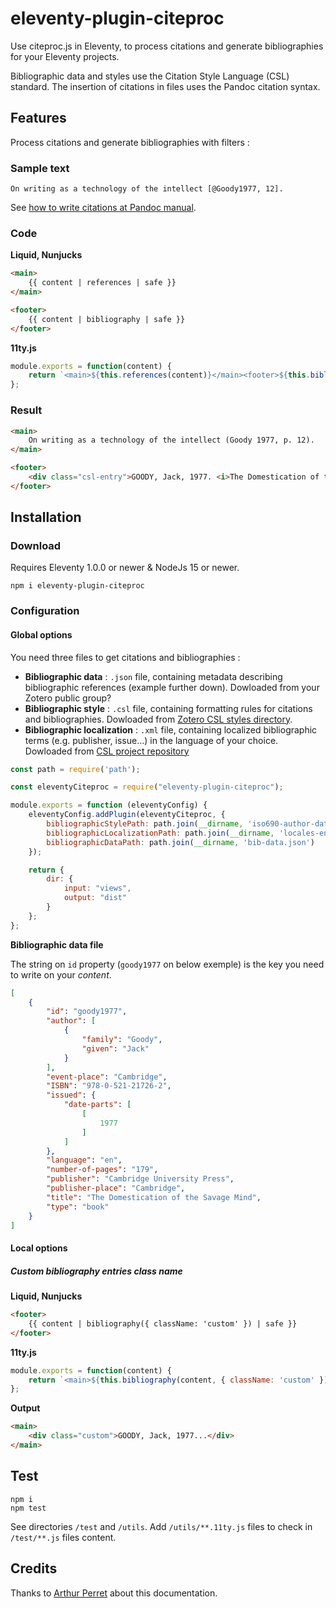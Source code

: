 # eleventy-plugin-citeproc

Use citeproc.js in Eleventy, to process citations and generate bibliographies for your Eleventy projects.

Bibliographic data and styles use the Citation Style Language (CSL) standard. The insertion of citations in files uses the Pandoc citation syntax.

## Features

Process citations and generate bibliographies with filters :

### Sample text

`On writing as a technology of the intellect [@Goody1977, 12].`

See [how to write citations at Pandoc manual](https://pandoc.org/MANUAL.html#citations-in-note-styles).

### Code

**Liquid, Nunjucks**

```html
<main>
    {{ content | references | safe }}
</main>

<footer>
    {{ content | bibliography | safe }}
</footer>
```

**11ty.js**

```js
module.exports = function(content) {
    return `<main>${this.references(content)}</main><footer>${this.bibliography(content)}</footer>`;
};
```

### Result

```html
<main>
    On writing as a technology of the intellect (Goody 1977, p. 12).
</main>

<footer>
    <div class="csl-entry">GOODY, Jack, 1977. <i>The Domestication of the Savage Mind</i>. Cambridge : Cambridge University Press. ISBN 978-0-521-21726-2. </div>
</footer>
```

## Installation

### Download

Requires Eleventy 1.0.0 or newer & NodeJs 15 or newer.

```
npm i eleventy-plugin-citeproc
```

### Configuration

#### Global options

You need three files to get citations and bibliographies :

- **Bibliographic data** : `.json` file, containing metadata describing bibliographic references (example further down). Dowloaded from your Zotero public group?
- **Bibliographic style** : `.csl` file, containing formatting rules for citations and bibliographies. Dowloaded from [Zotero CSL styles directory](https://www.zotero.org/styles).
- **Bibliographic localization** : `.xml` file, containing localized bibliographic terms (e.g. publisher, issue…) in the language of your choice. Dowloaded from [CSL project repository](https://github.com/citation-style-language/locales/tree/6b0cb4689127a69852f48608b6d1a879900f418b)

```js
const path = require('path');

const eleventyCiteproc = require("eleventy-plugin-citeproc");

module.exports = function (eleventyConfig) {
    eleventyConfig.addPlugin(eleventyCiteproc, {
        bibliographicStylePath: path.join(__dirname, 'iso690-author-date-fr-no-abstract.csl'),
        bibliographicLocalizationPath: path.join(__dirname, 'locales-en-GB.xml'),
        bibliographicDataPath: path.join(__dirname, 'bib-data.json')
    });

    return {
        dir: {
            input: "views",
            output: "dist"
        }
    };
};
```

**Bibliographic data file**

The string on `id` property (`goody1977` on below exemple) is the key you need to write on your *content*.

```json
[
    {
        "id": "goody1977",
        "author": [
            {
                "family": "Goody",
                "given": "Jack"
            }
        ],
        "event-place": "Cambridge",
        "ISBN": "978-0-521-21726-2",
        "issued": {
            "date-parts": [
                [
                    1977
                ]
            ]
        },
        "language": "en",
        "number-of-pages": "179",
        "publisher": "Cambridge University Press",
        "publisher-place": "Cambridge",
        "title": "The Domestication of the Savage Mind",
        "type": "book"
    }
]
```

#### Local options

##### Custom bibliography entries class name

**Liquid, Nunjucks**

```html
<footer>
    {{ content | bibliography({ className: 'custom' }) | safe }}
</footer>
```

**11ty.js**

```js
module.exports = function(content) {
    return `<main>${this.bibliography(content, { className: 'custom' })}</main>`;
};
```

**Output**

```html
<main>
    <div class="custom">GOODY, Jack, 1977...</div>
</main>
```

## Test

```
npm i
npm test
```

See directories `/test` and `/utils`. Add `/utils/**.11ty.js` files to check in `/test/**.js` files content. 

## Credits

Thanks to [Arthur Perret](https://github.com/infologie) about this documentation.